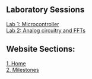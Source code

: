 ## Laboratory Sessions
[Lab 1: Microcontroller](labs/lab01.md)  
[Lab 2: Analog circuitry and FFTs](labs/lab02.md)


## Website Sections:

[1. Home](../index.md)  
[2. Milestones](../)